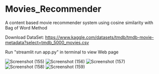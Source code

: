 # Movies_Recommender

A content based movie recommender system using cosine similarity with Bag of Word Method

Download DataSet: https://www.kaggle.com/datasets/tmdb/tmdb-movie-metadata?select=tmdb_5000_movies.csv

Run "streamlit run app.py" in terminal to view Web page



![Screenshot (155)](https://user-images.githubusercontent.com/91049140/187085669-fcd17662-4801-4e6f-a52b-28895c986efa.png)
![Screenshot (156)](https://user-images.githubusercontent.com/91049140/187085677-d32dae97-18ff-406e-bf3b-d236fc56590e.png)
![Screenshot (157)](https://user-images.githubusercontent.com/91049140/187085685-1fe7d846-d5d6-4886-9db8-9d4bb00a02ed.png)
![Screenshot (158)](https://user-images.githubusercontent.com/91049140/187085696-29cce83b-78cf-4501-b233-0a2e6c639bc2.png)
![Screenshot (159)](https://user-images.githubusercontent.com/91049140/187085702-e57e94a3-d3ce-43da-8ed7-2195365b173f.png)
